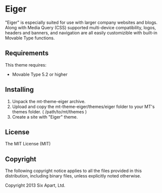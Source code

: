 # Eiger
"Eiger" is especially suited for use with larger company websites and blogs. Along with Media Query (CSS) supported multi-device compatibility, logos, headers and banners, and navigation are all easily customizible with built-in Movable Type functions.

## Requirements
This theme requires:

* Movable Type 5.2 or higher

## Installing
1. Unpack the mt-theme-eiger archive.
2. Upload and copy the mt-theme-eiger/themes/eiger folder to your MT's themes folder. ( /path/to/mt/themes )
4. Create a site with "Eiger" theme.

## License
The MIT License (MIT)

## Copyright
The following copyright notice applies to all the files provided in this distribution, including binary files, unless explicitly noted otherwise.

Copyright 2013 Six Apart, Ltd.
